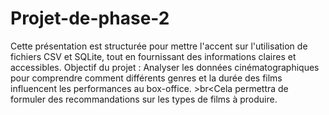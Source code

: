 
# Projet-de-phase-2
Cette présentation est structurée pour mettre l'accent sur l'utilisation de fichiers CSV et SQLite, tout en fournissant des informations claires et accessibles.
Objectif du projet :
Analyser les données cinématographiques pour comprendre comment différents genres et la durée des films influencent les performances au box-office. >br<Cela permettra de formuler des recommandations sur les types de films à produire.

